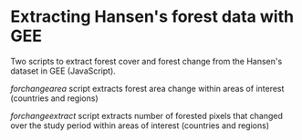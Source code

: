 # Extracting Hansen's forest data with GEE

Two scripts to extract forest cover and forest change from the Hansen's dataset in GEE (JavaScript).

*forchangearea* script extracts forest area change within areas of interest (countries and regions)

*forchangeextract* script extracts number of forested pixels that changed over the study period within areas of interest (countries and regions)
